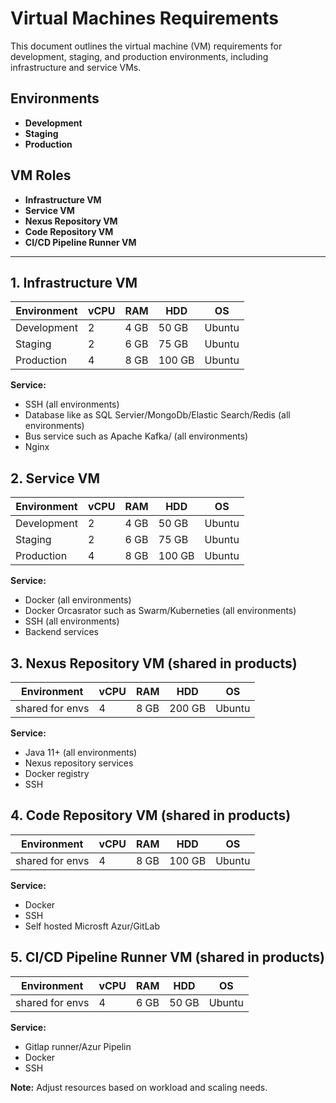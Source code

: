 # Virtual Machines Requirements

This document outlines the virtual machine (VM) requirements for development, staging, and production environments, including infrastructure and service VMs.

## Environments

- **Development**
- **Staging**
- **Production**

## VM Roles

- **Infrastructure VM**
- **Service VM**
- **Nexus Repository VM**
- **Code Repository VM**
- **CI/CD Pipeline Runner VM**


---

## 1. Infrastructure VM

| Environment   | vCPU | RAM   | HDD   | OS      |
|---------------|------|-------|-------|---------|
| Development   | 2    | 4 GB  | 50 GB | Ubuntu  |
| Staging       | 2    | 6 GB  | 75 GB | Ubuntu  |
| Production    | 4    | 8 GB  | 100 GB| Ubuntu  |

**Service:**

- SSH (all environments)
- Database like as SQL Servier/MongoDb/Elastic Search/Redis (all environments)
- Bus service such as Apache Kafka/ (all environments)
- Nginx

## 2. Service VM

| Environment   | vCPU | RAM   | HDD   | OS      |
|---------------|------|-------|-------|---------|
| Development   | 2    | 4 GB  | 50 GB | Ubuntu  |
| Staging       | 2    | 6 GB  | 75 GB | Ubuntu  |
| Production    | 4    | 8 GB  | 100 GB| Ubuntu  |

**Service:**

- Docker (all environments)
- Docker Orcasrator such as Swarm/Kuberneties (all environments)
- SSH (all environments)
- Backend services

## 3. Nexus Repository VM (shared in products)

| Environment   | vCPU | RAM   | HDD    | OS      |
|---------------|------|-------|--------|---------|
|shared for envs| 4    | 8 GB  | 200 GB | Ubuntu  |

**Service:**

- Java 11+ (all environments)
- Nexus repository services
- Docker registry
- SSH

## 4. Code Repository VM (shared in products)

| Environment   | vCPU | RAM   | HDD    | OS      |
|---------------|------|-------|--------|---------|
|shared for envs| 4    | 8 GB  | 100 GB | Ubuntu  |

**Service:**

- Docker
- SSH
- Self hosted Microsft Azur/GitLab

## 5. CI/CD Pipeline Runner VM (shared in products)

| Environment   | vCPU | RAM   | HDD   | OS      |
|---------------|------|-------|-------|---------|
|shared for envs| 4    | 6 GB  | 50 GB | Ubuntu  |

**Service:**

- Gitlap runner/Azur Pipelin
- Docker
- SSH

**Note:** Adjust resources based on workload and scaling needs.

